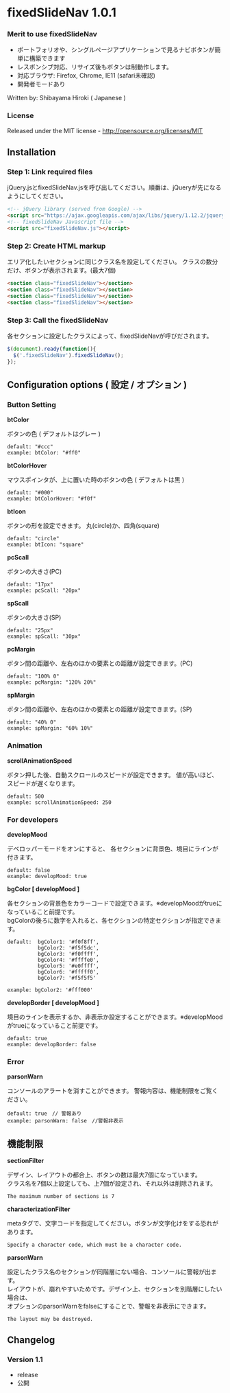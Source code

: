 
# fixedSlideNav 1.0.1

### Merit to use fixedSlideNav
* ポートフォリオや、シングルページアプリケーションで見るナビボタンが簡単に構築できます
* レスポンシブ対応、リサイズ後もボタンは制動作します。
* 対応ブラウザ: Firefox, Chrome, IE11 (safari未確認)
* 開発者モードあり

Written by: Shibayama Hiroki ( Japanese )

### License
Released under the MIT license - http://opensource.org/licenses/MIT

## Installation

### Step 1: Link required files

jQuery.jsとfixedSlideNav.jsを呼び出してください。順番は、jQueryが先になるようにしてください。
```html
<!-- jQuery library (served from Google) -->
<script src="https://ajax.googleapis.com/ajax/libs/jquery/1.12.2/jquery.min.js"></script>
<!-- fixedSlideNav Javascript file -->
<script src="fixedSlideNav.js"></script>
```
### Step 2: Create HTML markup

エリア化したいセクションに同じクラス名を設定してください。
クラスの数分だけ、ボタンが表示されます。(最大7個)
```html
<section class="fixedSlideNav"></section>
<section class="fixedSlideNav"></section>
<section class="fixedSlideNav"></section>
<section class="fixedSlideNav"></section>
```

### Step 3: Call the fixedSlideNav

各セクションに設定したクラスによって、fixedSlideNavが呼びだされます。

```javascript
$(document).ready(function(){
  $('.fixedSlideNav').fixedSlideNav();
});
```

## Configuration options ( 設定 / オプション )

### Button Setting

**btColor**

ボタンの色 ( デフォルトはグレー )
```
default: "#ccc"
example: btColor: "#ff0"
```

**btColorHover**

マウスポインタが、上に置いた時のボタンの色 ( デフォルトは黒 )
```
default: "#000"
example: btColorHover: "#f0f"
```

**btIcon**

ボタンの形を設定できます。
丸(circle)か、四角(square)
```
default: "circle"
example: btIcon: "square"
```

**pcScall**

ボタンの大きさ(PC)
```
default: "17px"
example: pcScall: "20px"
```

**spScall**

ボタンの大きさ(SP)
```
default: "25px"
example: spScall: "30px"
```

**pcMargin**

ボタン間の距離や、左右のほかの要素との距離が設定できます。(PC)
```
default: "100% 0"
example: pcMargin: "120% 20%"
```

**spMargin**

ボタン間の距離や、左右のほかの要素との距離が設定できます。(SP)
```
default: "40% 0"
example: spMargin: "60% 10%"
```

### Animation

**scrollAnimationSpeed**

ボタン押した後、自動スクロールのスピードが設定できます。
値が高いほど、スピードが遅くなります。
```
default: 500
example: scrollAnimationSpeed: 250
```

### For developers

**developMood**

デベロッパーモードをオンにすると、
各セクションに背景色、境目にラインが付きます。
```
default: false
example: developMood: true
```

**bgColor [ developMood ]**

各セクションの背景色をカラーコードで設定できます。※developMoodがtrueになっていること前提です。  
bgColorの後ろに数字を入れると、各セクションの特定セクションが指定できます。
```
default:  bgColor1: '#f0f8ff',
          bgColor2: '#f5f5dc',
          bgColor3: '#f0ffff',
          bgColor4: '#ffffe0',
          bgColor5: '#e0ffff',
          bgColor6: '#fffff0',
          bgColor7: '#f5f5f5'
          
example: bgColor2: '#fff000'
```

**developBorder [ developMood ]**

境目のラインを表示するか、非表示か設定することができます。※developMoodがtrueになっていること前提です。
```
default: true
example: developBorder: false
```

### Error

**parsonWarn**

コンソールのアラートを消すことができます。
警報内容は、機能制限をご覧ください。
```
default: true　// 警報あり
example: parsonWarn: false　//警報非表示
```

## 機能制限

**sectionFilter**  
  
デザイン、レイアウトの都合上、ボタンの数は最大7個になっています。  
クラス名を7個以上設定しても、上7個が設定され、それ以外は削除されます。  
```
The maximum number of sections is 7
```

**characterizationFilter**   
  
metaタグで、文字コードを指定してください。ボタンが文字化けをする恐れがあります。  
```
Specify a character code, which must be a character code.
```

**parsonWarn**  
  
設定したクラス名のセクションが同階層にない場合、コンソールに警報が出ます。  
レイアウトが、崩れやすいためです。デザイン上、セクションを別階層にしたい場合は、  
オプションのparsonWarnをfalseにすることで、警報を非表示にできます。
```
The layout may be destroyed.
```


## Changelog

### Version 1.1
* release
* 公開




